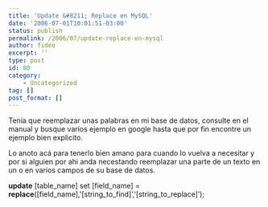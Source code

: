 ```yaml
---
title: 'Update &#8211; Replace en MySQL'
date: '2006-07-01T10:01:51-03:00'
status: publish
permalink: /2006/07/update-replace-en-mysql
author: fideo
excerpt: ''
type: post
id: 80
category:
    - Uncategorized
tag: []
post_format: []
---
```

Tenía que reemplazar unas palabras en mi base de datos, consulte en el manual y busque varios ejemplo en google hasta que por fin encontre un ejemplo bien explicito.

Lo anoto acá para tenerlo bien amano para cuando lo vuelva a necesitar y por si alguien por ahi anda necestando reemplazar una parte de un texto en un o en varios campos de su base de datos.

**update** \[table\_name\] set \[field\_name\] = **replace**(\[field\_name\],'\[string\_to\_find\]’,'\[string\_to\_replace\]’);